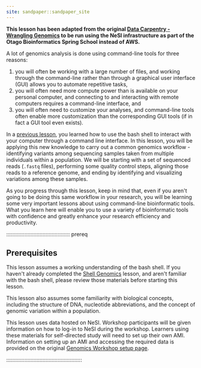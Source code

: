 ```yaml
---
site: sandpaper::sandpaper_site
---
```


**This lesson has been adapted from the original [Data Carpentry - Wrangling Genomics](https://datacarpentry.org/wrangling-genomics/) to be run using the NeSI infrastructure as part of the Otago Bioinformatics Spring School instead of AWS.**

A lot of genomics analysis is done using command-line tools for three reasons:

1. you will often be working with a large number of files, and working through the command-line rather than
   through a graphical user interface (GUI) allows you to automate repetitive tasks,
2. you will often need more compute power than is available on your personal computer, and
   connecting to and interacting with remote computers requires a command-line interface, and
3. you will often need to customize your analyses, and command-line tools often enable more
   customization than the corresponding GUI tools (if in fact a GUI tool even exists).

In a [previous lesson](https://otagobioinformaticsspringschool.github.io/shell-genomics-nesi/), you learned how to use the bash shell to interact with your computer through a command line interface. In this
lesson, you will be applying this new knowledge to carry out a common genomics workflow - identifying variants among sequencing samples
taken from multiple individuals within a population. We will be starting with a set of sequenced reads (`.fastq` files), performing
some quality control steps, aligning those reads to a reference genome, and ending by identifying and visualizing variations among these
samples.

As you progress through this lesson, keep in mind that, even if you aren't going to be doing this same workflow in your research,
you will be learning some very important lessons about using command-line bioinformatic tools. What you learn here will enable you to
use a variety of bioinformatic tools with confidence and greatly enhance your research efficiency and productivity.

:::::::::::::::::::::::::::::::::::::::::: prereq

## Prerequisites

This lesson assumes a working understanding of the bash shell. If you haven't already completed the [Shell Genomics](https://www.datacarpentry.org/shell-genomics/) lesson, and aren't familiar with the bash shell, please review those materials
before starting this lesson.

This lesson also assumes some familiarity with biological concepts, including the structure of DNA, nucleotide abbreviations, and the
concept of genomic variation within a population.

This lesson uses data hosted on NeSI. Workshop participants will be given information on how
to log-in to NeSI during the workshop. Learners using these materials for self-directed study will need to set up their own
AMI. Information on setting up an AMI and accessing the required data is provided on the original [Genomics Workshop setup page](https://www.datacarpentry.org/genomics-workshop/setup.html).

::::::::::::::::::::::::::::::::::::::::::::::::::
